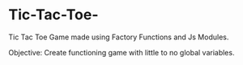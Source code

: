 # Tic-Tac-Toe-
Tic Tac Toe Game made using Factory Functions and Js Modules. 

Objective: Create functioning game with little to no global variables. 

